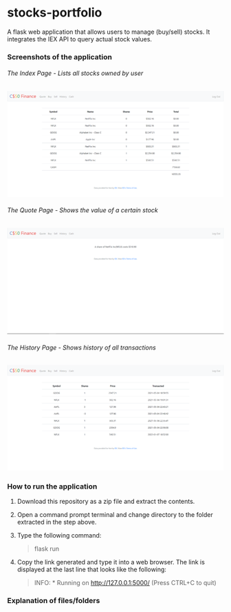 # stocks-portfolio
A flask web application that allows users to manage (buy/sell) stocks. It integrates the IEX API to query actual stock values. 

### Screenshots of the application
###### The Index Page - Lists all stocks owned by user
![Index Page Display Error](/readme_imgs/index.png)
###### The Quote Page - Shows the value of a certain stock
![Quote Page Display Error](/readme_imgs/quote.png)
###### The History Page - Shows history of all transactions
![History Page Display Error](/readme_imgs/history.png)

### How to run the application
1. Download this repository as a zip file and extract the contents.
2. Open a command prompt terminal and change directory to the folder extracted in the step above. 
3. Type the following command:

    > flask run
4. Copy the link generated and type it into a web browser. The link is displayed at the last line that looks like the following:

    > INFO:  * Running on http://127.0.0.1:5000/ (Press CTRL+C to quit)

### Explanation of files/folders
